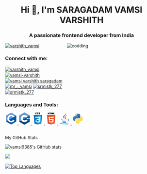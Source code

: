 <h1 align="center">Hi 👋, I'm SARAGADAM VAMSI VARSHITH</h1>
<h3 align="center">A passionate frontend developer from India</h3>
<image align="right" alt="codding" width="300" height="200" src="https://physicsgurukul.com/wp-content/uploads/2019/02/character-1.gif"
<p align="left"> <a href="https://twitter.com/varshith_vamsi" target="blank"><img src="https://img.shields.io/twitter/follow/varshith_vamsi?logo=twitter&style=for-the-badge" alt="varshith_vamsi" /></a> </p>

<h3 align="left">Connect with me:</h3>
<p align="left">
<a href="https://twitter.com/varshith_vamsi" target="blank"><img align="center" src="https://raw.githubusercontent.com/rahuldkjain/github-profile-readme-generator/master/src/images/icons/Social/twitter.svg" alt="varshith_vamsi" height="30" width="40" /></a>
<a href="https://linkedin.com/in/vamsi-varshith" target="blank"><img align="center" src="https://raw.githubusercontent.com/rahuldkjain/github-profile-readme-generator/master/src/images/icons/Social/linked-in-alt.svg" alt="vamsi-varshith" height="30" width="40" /></a>
<a href="https://fb.com/vamsi varshith saragadam" target="blank"><img align="center" src="https://raw.githubusercontent.com/rahuldkjain/github-profile-readme-generator/master/src/images/icons/Social/facebook.svg" alt="vamsi varshith saragadam" height="30" width="40" /></a>
<a href="https://instagram.com/mr_._vamsi" target="blank"><img align="center" src="https://raw.githubusercontent.com/rahuldkjain/github-profile-readme-generator/master/src/images/icons/Social/instagram.svg" alt="mr_._vamsi" height="30" width="40" /></a>
<a href="https://www.codechef.com/users/srmistk_277" target="blank"><img align="center" src="https://cdn.jsdelivr.net/npm/simple-icons@3.1.0/icons/codechef.svg" alt="srmistk_277" height="30" width="40" /></a>
<a href="https://www.hackerrank.com/srmistk_277" target="blank"><img align="center" src="https://raw.githubusercontent.com/rahuldkjain/github-profile-readme-generator/master/src/images/icons/Social/hackerrank.svg" alt="srmistk_277" height="30" width="40" /></a>
</p>

<h3 align="left">Languages and Tools:</h3>
<p align="left"> <a href="https://www.cprogramming.com/" target="_blank" rel="noreferrer"> <img src="https://raw.githubusercontent.com/devicons/devicon/master/icons/c/c-original.svg" alt="c" width="40" height="40"/> </a> <a href="https://www.w3schools.com/cpp/" target="_blank" rel="noreferrer"> <img src="https://raw.githubusercontent.com/devicons/devicon/master/icons/cplusplus/cplusplus-original.svg" alt="cplusplus" width="40" height="40"/> </a> <a href="https://www.w3schools.com/css/" target="_blank" rel="noreferrer"> <img src="https://raw.githubusercontent.com/devicons/devicon/master/icons/css3/css3-original-wordmark.svg" alt="css3" width="40" height="40"/> </a> <a href="https://www.w3.org/html/" target="_blank" rel="noreferrer"> <img src="https://raw.githubusercontent.com/devicons/devicon/master/icons/html5/html5-original-wordmark.svg" alt="html5" width="40" height="40"/> </a> <a href="https://www.java.com" target="_blank" rel="noreferrer"> <img src="https://raw.githubusercontent.com/devicons/devicon/master/icons/java/java-original.svg" alt="java" width="40" height="40"/> </a> <a href="https://www.python.org" target="_blank" rel="noreferrer"> <img src="https://raw.githubusercontent.com/devicons/devicon/master/icons/python/python-original.svg" alt="python" width="40" height="40"/> </a> </p>



<br>My GitHub Stats</br>

<a href="http://www.github.com/vamsi9385"><img src="https://github-readme-stats.vercel.app/api?username=vamsi9385&show_icons=true&hide=&count_private=true&title_color=0891b2&text_color=ffffff&icon_color=0891b2&bg_color=1c1917&hide_border=true&show_icons=true" alt="vamsi9385's GitHub stats" /></a>

<a href="http://www.github.com/vamsi9385"><img src="https://github-readme-streak-stats.herokuapp.com/?user=vamsi9385&stroke=ffffff&background=1c1917&ring=0891b2&fire=0891b2&currStreakNum=ffffff&currStreakLabel=0891b2&sideNums=ffffff&sideLabels=ffffff&dates=ffffff&hide_border=true" /></a>


<a href="https://github.com/vamsi9385" align="left"><img src="https://github-readme-stats.vercel.app/api/top-langs/?username=vamsi9385&langs_count=10&title_color=0891b2&text_color=ffffff&icon_color=0891b2&bg_color=1c1917&hide_border=true&locale=en&custom_title=Top%20%Languages" alt="Top Languages" /></a>
